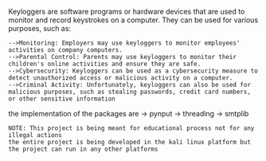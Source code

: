 
Keyloggers are software programs or hardware devices that are used to monitor and record keystrokes on a computer. They can be used for various purposes, such as:

    -->Monitoring: Employers may use keyloggers to monitor employees' activities on company computers.
    -->Parental Control: Parents may use keyloggers to monitor their children's online activities and ensure they are safe.
    -->Cybersecurity: Keyloggers can be used as a cybersecurity measure to detect unauthorized access or malicious activity on a computer.
    -->Criminal Activity: Unfortunately, keyloggers can also be used for malicious purposes, such as stealing passwords, credit card numbers, or other sensitive information


the implementation of the packages are 
    -> pynput
    -> threading
    -> smtplib

    NOTE: This project is being meant for educational process not for any illegal actions 
    the entire project is being developed in the kali linux platform but the project can run in any other platforms 

